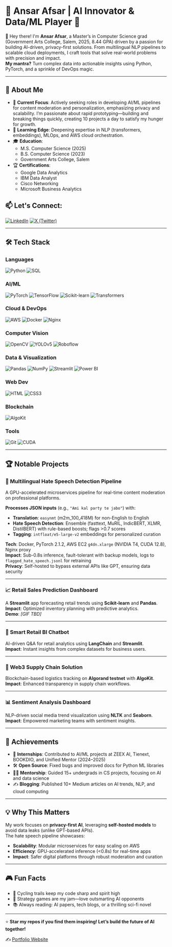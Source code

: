 # 🚀 Ansar Afsar | AI Innovator & Data/ML Player 🌌

👋 Hey there! I'm **Ansar Afsar**, a Master’s in Computer Science grad (Government Arts College, Salem, 2025, 8.44 GPA) driven by a passion for building AI-driven, privacy-first solutions. From multilingual NLP pipelines to scalable cloud deployments, I craft tools that solve real-world problems with precision and impact.  
**My mantra?** Turn complex data into actionable insights using Python, PyTorch, and a sprinkle of DevOps magic.

---

## 🌟 About Me

- 🔭 **Current Focus**: Actively seeking roles in developing AI/ML pipelines for content moderation and personalization, emphasizing privacy and scalability. I’m passionate about rapid prototyping—building and breaking things quickly, creating 10 projects a day to satisfy my hunger for growth.
- 🌱 **Learning Edge**: Deepening expertise in NLP (transformers, embeddings), MLOps, and AWS cloud orchestration.  
- 🎓 **Education**:  
  - M.S. Computer Science (2025)  
  - B.S. Computer Science (2023)  
  - Government Arts College, Salem  
- 🏆 **Certifications**:  
  - Google Data Analytics  
  - IBM Data Analyst  
  - Cisco Networking  
  - Microsoft Business Analytics
    
## 📫 Let's Connect:
   [![LinkedIn](https://img.shields.io/badge/LinkedIn-0A66C2?style=for-the-badge&logo=linkedin&logoColor=white)](https://www.linkedin.com/in/ansar-afsar/)
[![X (Twitter)](https://img.shields.io/badge/X-000000?style=for-the-badge&logo=x&logoColor=white)](https://x.com/ansar_afsar_)

---

## 🛠️ Tech Stack

### Languages
![Python](https://img.shields.io/badge/Python-3776AB?style=for-the-badge&logo=python&logoColor=white)
![SQL](https://img.shields.io/badge/SQL-4479A1?style=for-the-badge&logo=postgresql&logoColor=white)

### AI/ML
![PyTorch](https://img.shields.io/badge/PyTorch-EE4C2C?style=for-the-badge&logo=pytorch&logoColor=white)
![TensorFlow](https://img.shields.io/badge/TensorFlow-FF6F00?style=for-the-badge&logo=tensorflow&logoColor=white)
![Scikit-learn](https://img.shields.io/badge/Scikit--learn-F7931E?style=for-the-badge&logo=scikit-learn&logoColor=white)
![Transformers](https://img.shields.io/badge/Transformers-FFD43B?style=for-the-badge&logo=python&logoColor=black)

### Cloud & DevOps
![AWS](https://img.shields.io/badge/AWS-232F3E?style=for-the-badge&logo=amazonaws&logoColor=white)
![Docker](https://img.shields.io/badge/Docker-2496ED?style=for-the-badge&logo=docker&logoColor=white)
![Nginx](https://img.shields.io/badge/Nginx-009639?style=for-the-badge&logo=nginx&logoColor=white)

### Computer Vision
![OpenCV](https://img.shields.io/badge/OpenCV-5C3EE8?style=for-the-badge&logo=opencv&logoColor=white)
![YOLOv5](https://img.shields.io/badge/YOLOv5-00FFFF?style=for-the-badge&logo=yolo&logoColor=black)
![Roboflow](https://img.shields.io/badge/Roboflow-000000?style=for-the-badge&logo=roboflow&logoColor=white)

### Data & Visualization
![Pandas](https://img.shields.io/badge/Pandas-150458?style=for-the-badge&logo=pandas&logoColor=white)
![NumPy](https://img.shields.io/badge/NumPy-013243?style=for-the-badge&logo=numpy&logoColor=white)
![Streamlit](https://img.shields.io/badge/Streamlit-FF4B4B?style=for-the-badge&logo=streamlit&logoColor=white)
![Power BI](https://img.shields.io/badge/Power%20BI-F2C811?style=for-the-badge&logo=powerbi&logoColor=black)

### Web Dev
![HTML](https://img.shields.io/badge/HTML5-E34F26?style=for-the-badge&logo=html5&logoColor=white)
![CSS3](https://img.shields.io/badge/CSS3-1572B6?style=for-the-badge&logo=css3&logoColor=white)

### Blockchain
![AlgoKit](https://img.shields.io/badge/AlgoKit-FF6F61?style=for-the-badge&logo=algorand&logoColor=white)

### Tools
![Git](https://img.shields.io/badge/Git-F05032?style=for-the-badge&logo=git&logoColor=white)
![CUDA](https://img.shields.io/badge/CUDA-76B900?style=for-the-badge&logo=nvidia&logoColor=black)


---

## 🏆 Notable Projects

### 🚨 Multilingual Hate Speech Detection Pipeline
A GPU-accelerated microservices pipeline for real-time content moderation on professional platforms.  

**Processes JSON inputs** (e.g., `"Ami kal party te jabo"`) with:
- **Translation**: `easynmt` (m2m_100_418M) for non-English to English
- **Hate Speech Detection**: Ensemble (fasttext, MuRIL, IndicBERT, XLMR, DistilBERT) with rule-based boosts; flags >0.7 scores
- **Tagging**: `intfloat/e5-large-v2` embeddings for personalized curation

**Tech**: Docker, PyTorch 2.1.2, AWS EC2 `g4dn.xlarge` (NVIDIA T4, CUDA 12.8), Nginx proxy  
**Impact**: Sub-0.8s inference, fault-tolerant with backup models, logs to `flagged_hate_speech.jsonl` for retraining  
**Privacy**: Self-hosted to bypass external APIs like GPT, ensuring data security  

---

### 📈 Retail Sales Prediction Dashboard
A **Streamlit** app forecasting retail trends using **Scikit-learn** and **Pandas**.  
**Impact**: Optimized inventory planning with predictive analytics.  
**Demo**: *[GIF TBD]*

---

### 💬 Smart Retail BI Chatbot
AI-driven Q&A for retail analytics using **LangChain** and **Streamlit**.  
**Impact**: Instant insights from complex datasets for business users.

---

### 🔗 Web3 Supply Chain Solution
Blockchain-based logistics tracking on **Algorand testnet** with **AlgoKit**.  
**Impact**: Enhanced transparency in supply chain workflows.

---

### 📊 Sentiment Analysis Dashboard
NLP-driven social media trend visualization using **NLTK** and **Seaborn**.  
**Impact**: Empowered marketing teams with sentiment insights.

---

## 🌟 Achievements

- 💼 **Internships**: Contributed to AI/ML projects at ZEEX AI, Tienext, BOOKDIO, and Unified Mentor (2024–2025)  
- 🛠️ **Open Source**: Fixed bugs and improved docs for Python ML libraries  
- 👨‍🏫 **Mentorship**: Guided 15+ undergrads in CS projects, focusing on AI and data science  
- ✍️ **Blogging**: Published 10+ Medium articles on AI trends, NLP, and cloud computing  

---

## 💡 Why This Matters

My work focuses on **privacy-first AI**, leveraging **self-hosted models** to avoid data leaks (unlike GPT-based APIs).  
The hate speech pipeline showcases:

- **Scalability**: Modular microservices for easy scaling on AWS  
- **Efficiency**: GPU-accelerated inference (<0.8s) for real-time apps  
- **Impact**: Safer digital platforms through robust moderation and curation

---

## 🎮 Fun Facts

- 🚴 Cycling trails keep my code sharp and spirit high  
- 🎲 Strategy games are my jam—love outsmarting AI opponents  
- 📚 Always reading: AI papers, tech blogs, or a thrilling sci-fi novel  

---

⭐ **Star my repos if you find them inspiring! Let’s build the future of AI together!**

✍️ [Portfolio Website](https://ansarafsar.github.io/portfolio/)

<!--
**Ansarafsar/Ansarafsar** is a ✨ _special_ ✨ repository because its `README.md` (this file) appears on your GitHub profile.

Here are some ideas to get you started:

- 🔭 I’m currently working on ...
- 🌱 I’m currently learning ...
- 👯 I’m looking to collaborate on ...
- 🤔 I’m looking for help with ...
- 💬 Ask me about ...
- 📫 How to reach me: ...
- 😄 Pronouns: ...
- ⚡ Fun fact: ...
-->
